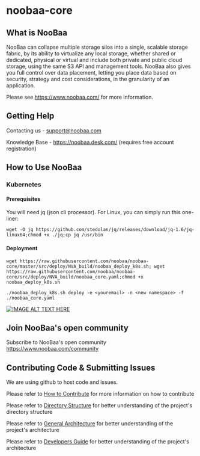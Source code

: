 noobaa-core
===========

## What is NooBaa

NooBaa can collapse multiple storage silos into a single, scalable storage fabric, by its ability to virtualize any local storage, whether shared or dedicated, physical or virtual and include both private and public cloud storage, using the same S3 API and management tools. NooBaa also gives you full control over data placement, letting you place data based on security, strategy and cost considerations, in the granularity of an application.

Please see https://www.noobaa.com/ for more information.  

## Getting Help

Contacting us - support@noobaa.com

Knowledge Base - https://noobaa.desk.com/ (requires free account registration)

## How to Use NooBaa

### Kubernetes

#### Prerequisites

You will need  jq (json cli processor).
For Linux, you can simply run this one-liner:
```
wget -O jq https://github.com/stedolan/jq/releases/download/jq-1.6/jq-linux64;chmod +x ./jq;cp jq /usr/bin
```
#### Deployment

```
wget https://raw.githubusercontent.com/noobaa/noobaa-core/master/src/deploy/NVA_build/noobaa_deploy_k8s.sh; wget https://raw.githubusercontent.com/noobaa/noobaa-core/src/deploy/NVA_build/noobaa_core.yaml;chmod +x noobaa_deploy_k8s.sh
```

```
./noobaa_deploy_k8s.sh deploy -e <youremail> -n <new namespace> -f ./noobaa_core.yaml
```

[![IMAGE ALT TEXT HERE](http://img.youtube.com/vi/hvNH9XmcYt8/0.jpg)](http://www.youtube.com/watch?v=hvNH9XmcYt8)


## Join NooBaa's open community

Subscribe to NooBaa's open community https://www.noobaa.com/community

## Contributing Code & Submitting Issues

We are using github to host code and issues.  
  
Please refer to [How to Contribute](https://github.com/noobaa/noobaa-core/blob/master/src/deploy/CONTRIBUTING.md) for more information on how to contribute  

Please refer to [Directory Structure](https://github.com/noobaa/noobaa-core/wiki/directory-structure) for better understanding of the project's directory structure  

Please refer to [General Architecture](https://github.com/noobaa/noobaa-core/wiki/general-architecture) for better understanding of the project's architecture  

Please refer to [Developers Guide](https://github.com/noobaa/noobaa-core/wiki/Developers-Guide) for better understanding of the project's architecture  
